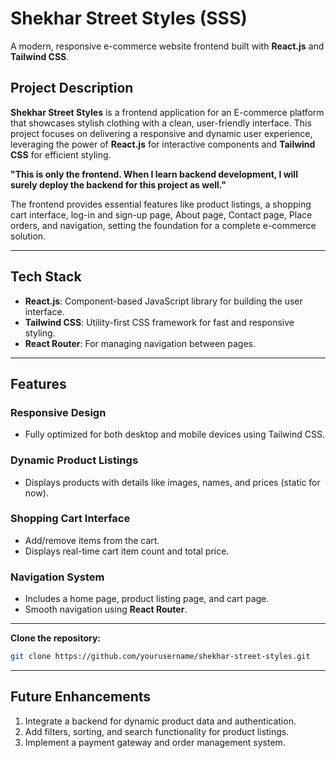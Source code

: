 # **Shekhar Street Styles (SSS)**
A modern, responsive e-commerce website frontend built with **React.js** and **Tailwind CSS**.

## **Project Description**
**Shekhar Street Styles** is a frontend application for an E-commerce platform that showcases stylish clothing with a clean, user-friendly interface. This project focuses on delivering a responsive and dynamic user experience, leveraging the power of **React.js** for interactive components and **Tailwind CSS** for efficient styling.

**"This is only the frontend. When I learn backend development, I will surely deploy the backend for this project as well."**

The frontend provides essential features like product listings, a shopping cart interface, log-in and sign-up page, About page, Contact page, Place orders, and navigation, setting the foundation for a complete e-commerce solution.

---

## **Tech Stack**
- **React.js**: Component-based JavaScript library for building the user interface.  
- **Tailwind CSS**: Utility-first CSS framework for fast and responsive styling.  
- **React Router**: For managing navigation between pages.

---

## **Features**
### Responsive Design
- Fully optimized for both desktop and mobile devices using Tailwind CSS.

### Dynamic Product Listings
- Displays products with details like images, names, and prices (static for now).

### Shopping Cart Interface
- Add/remove items from the cart.  
- Displays real-time cart item count and total price.

### Navigation System
- Includes a home page, product listing page, and cart page.  
- Smooth navigation using **React Router**.

---

 **Clone the repository:**
   ```bash
   git clone https://github.com/yourusername/shekhar-street-styles.git
   ```
---

## **Future Enhancements**
1. Integrate a backend for dynamic product data and authentication.  
2. Add filters, sorting, and search functionality for product listings.  
3. Implement a payment gateway and order management system.
